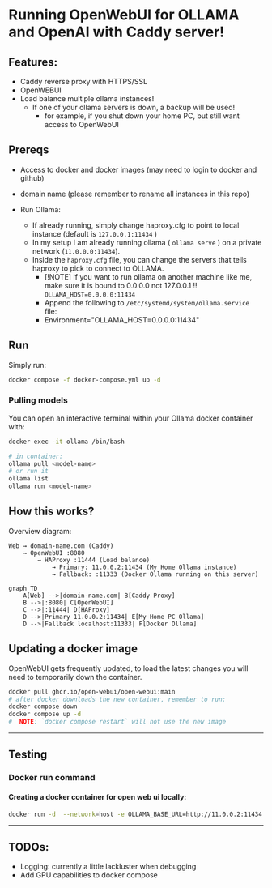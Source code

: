 # Running OpenWebUI for OLLAMA and OpenAI with Caddy server! 

## Features:
- Caddy reverse proxy with HTTPS/SSL
- OpenWEBUI
- Load balance multiple ollama instances!
    - If one of your ollama servers is down, a backup will be used!
        - for example, if you shut down your home PC, but still want access to OpenWebUI


## Prereqs

- Access to docker and docker images (may need to login to docker and github)
- domain name (please remember to rename all instances in this repo)

- Run Ollama:
    - If already running, simply change haproxy.cfg to point to local instance (default is `127.0.0.1:11434` )
    - In my setup I am already running ollama ( `ollama serve` ) on a private network (`11.0.0.0:11434`).
    - Inside the `haproxy.cfg` file, you can change the servers that tells haproxy to pick to connect to OLLAMA.
        - [!NOTE] If you want to run ollama on another machine like me, make sure it is bound to 0.0.0.0 not 127.0.0.1 !! `OLLAMA_HOST=0.0.0.0:11434`
        - Append the following to `/etc/systemd/system/ollama.service` file:
        - Environment="OLLAMA_HOST=0.0.0.0:11434"



## Run

Simply run: 
```sh
docker compose -f docker-compose.yml up -d
```

### Pulling models 

You can open an interactive terminal within your Ollama docker container with:
```sh
docker exec -it ollama /bin/bash

# in container: 
ollama pull <model-name>
# or run it 
ollama list
ollama run <model-name>
```

## How this works? 

Overview diagram:
```
Web → domain-name.com (Caddy)
    → OpenWebUI :8080
        → HAProxy :11444 (Load balance)
            → Primary: 11.0.0.2:11434 (My Home Ollama instance)
            → Fallback: :11333 (Docker Ollama running on this server)
```
```mermaid
graph TD
    A[Web] -->|domain-name.com| B[Caddy Proxy]
    B -->|:8080| C[OpenWebUI]
    C -->|:11444| D[HAProxy]
    D -->|Primary 11.0.0.2:11434| E[My Home PC Ollama]
    D -->|Fallback localhost:11333| F[Docker Ollama]
```


## Updating a docker image

OpenWebUI gets frequently updated, to load the latest changes you will need to temporarily down the container. 
```sh 
docker pull ghcr.io/open-webui/open-webui:main
# after docker downloads the new container, remember to run:
docker compose down 
docker compose up -d
#  NOTE: `docker compose restart` will not use the new image
```

______
## Testing 

### Docker run command

#### Creating a docker container for open web ui locally:
```sh
docker run -d  --network=host -e OLLAMA_BASE_URL=http://11.0.0.2:11434 -v open-webui:/app/backend/data --name open-webui --restart always ghcr.io/open-webui/open-webui:main
```

______
## TODOs:

- Logging: currently a little lackluster when debugging
- Add GPU capabilities to docker compose
